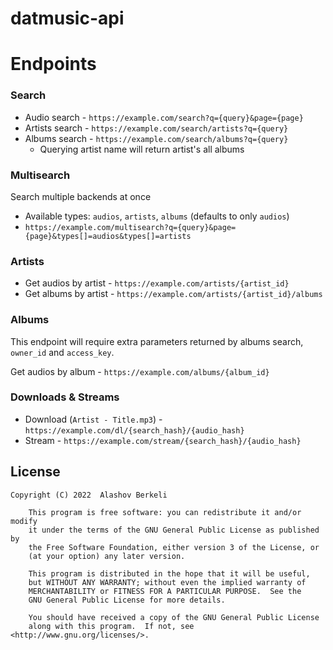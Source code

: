 # datmusic-api

# Endpoints
### Search

- Audio search - `https://example.com/search?q={query}&page={page}`
- Artists search - `https://example.com/search/artists?q={query}`
- Albums search - `https://example.com/search/albums?q={query}`
    - Querying artist name will return artist's all albums

### Multisearch

Search multiple backends at once

- Available types: `audios`, `artists`, `albums` (defaults to only `audios`)
- `https://example.com/multisearch?q={query}&page={page}&types[]=audios&types[]=artists`

### Artists

- Get audios by artist - `https://example.com/artists/{artist_id}`
- Get albums by artist - `https://example.com/artists/{artist_id}/albums`

### Albums
This endpoint will require extra parameters returned by albums search, `owner_id` and `access_key`. 

Get audios by album - `https://example.com/albums/{album_id}`

### Downloads & Streams

- Download (`Artist - Title.mp3`) - `https://example.com/dl/{search_hash}/{audio_hash}`
- Stream - `https://example.com/stream/{search_hash}/{audio_hash}`

## License

    Copyright (C) 2022  Alashov Berkeli

        This program is free software: you can redistribute it and/or modify
        it under the terms of the GNU General Public License as published by
        the Free Software Foundation, either version 3 of the License, or
        (at your option) any later version.

        This program is distributed in the hope that it will be useful,
        but WITHOUT ANY WARRANTY; without even the implied warranty of
        MERCHANTABILITY or FITNESS FOR A PARTICULAR PURPOSE.  See the
        GNU General Public License for more details.

        You should have received a copy of the GNU General Public License
        along with this program.  If not, see <http://www.gnu.org/licenses/>.
